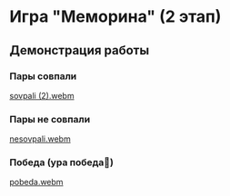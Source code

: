 # Игра "Меморина" (2 этап)

## Демонстрация работы 

### Пары совпали 
[sovpali (2).webm](https://github.com/svyatoslavlipatov/MobileDevelopment/assets/92099105/cace9409-84f2-4f0e-97d3-fe4324bf4e12)


### Пары не совпали 
[nesovpali.webm](https://github.com/svyatoslavlipatov/MobileDevelopment/assets/92099105/1381f8e8-93eb-4194-8bc1-dfa5b32698f3)


### Победа (ура победа🫡)
[pobeda.webm](https://github.com/svyatoslavlipatov/MobileDevelopment/assets/92099105/0310cc7f-f43d-4c81-b3b0-f096f1537438)
